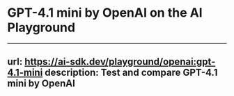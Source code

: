 # GPT-4.1 mini by OpenAI on the AI Playground


---
url: https://ai-sdk.dev/playground/openai:gpt-4.1-mini
description: Test and compare GPT-4.1 mini by OpenAI
---
